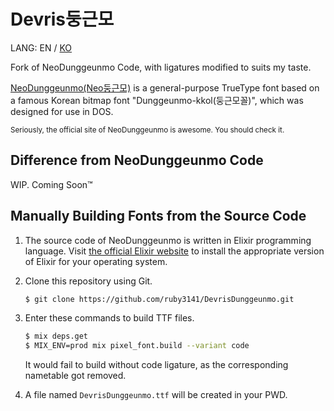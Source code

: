 # Devris둥근모

LANG: EN / [KO](README.md)

Fork of NeoDunggeunmo Code, with ligatures modified to suits my taste.

[NeoDunggeunmo(Neo둥근모)](http://neodgm.dalgona.dev) is a general-purpose TrueType font
based on a famous Korean bitmap font "Dunggeunmo-kkol(둥근모꼴)",
which was designed for use in DOS.

<sub>Seriously, the official site of NeoDunggeunmo is awesome. You should check it.</sub>

## Difference from NeoDunggeunmo Code

WIP. Coming Soon™

## Manually Building Fonts from the Source Code

1. The source code of NeoDunggeunmo is written in Elixir programming language.
   Visit [the official Elixir website](https://elixir-lang.org) to install the
   appropriate version of Elixir for your operating system.

1. Clone this repository using Git.

    ```sh
    $ git clone https://github.com/ruby3141/DevrisDunggeunmo.git
    ```

1. Enter these commands to build TTF files.

    ```sh
    $ mix deps.get
    $ MIX_ENV=prod mix pixel_font.build --variant code
    ```

    It would fail to build without code ligature, as the corresponding nametable got removed.

1. A file named `DevrisDunggeunmo.ttf` will be created in your PWD.
